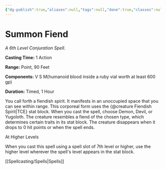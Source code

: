 ```yaml
---
{"dg-publish":true,"aliases":null,"tags":null,"done":true,"classes":null,"spellLevel":6,"school":"Conjuration","source":"TCE","permalink":"/spells/summon-fiend/","dgHomeLink":false,"dgPassFrontmatter":true}
---
```


# Summon Fiend
*A 6th Level Conjuration Spell.*

**Casting Time:** 1 Action

**Range:** Point, 90 Feet

**Components:** V S M(humanoid blood inside a ruby vial worth at least 600 gp)

**Duration:** Timed, 1 Hour

You call forth a fiendish spirit. It manifests in an unoccupied space that you can see within range. This corporeal form uses the {@creature Fiendish Spirit|TCE} stat block. When you cast the spell, choose Demon, Devil, or Yugoloth. The creature resembles a fiend of the chosen type, which determines certain traits in its stat block. The creature disappears when it drops to 0 hit points or when the spell ends.

At Higher Levels

When you cast this spell using a spell slot of 7th level or higher, use the higher level wherever the spell's level appears in the stat block.

[[Spellcasting/Spells|Spells]]